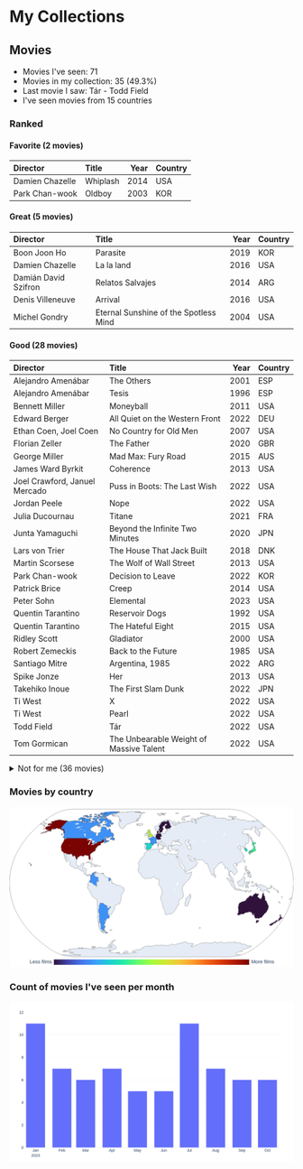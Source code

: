 # My Collections

## Movies

- Movies I've seen: 71
- Movies in my collection: 35 (49.3%)
- Last movie I saw: Tár - Todd Field
- I've seen movies from 15 countries

### Ranked

#### Favorite (2 movies)

| Director        | Title    |   Year | Country   |
|:----------------|:---------|-------:|:----------|
| Damien Chazelle | Whiplash |   2014 | USA       |
| Park Chan-wook  | Oldboy   |   2003 | KOR       |

#### Great (5 movies)

| Director             | Title                                 |   Year | Country   |
|:---------------------|:--------------------------------------|-------:|:----------|
| Boon Joon Ho         | Parasite                              |   2019 | KOR       |
| Damien Chazelle      | La la land                            |   2016 | USA       |
| Damián David Szifron | Relatos Salvajes                      |   2014 | ARG       |
| Denis Villeneuve     | Arrival                               |   2016 | USA       |
| Michel Gondry        | Eternal Sunshine of the Spotless Mind |   2004 | USA       |

#### Good (28 movies)

| Director                      | Title                                   |   Year | Country   |
|:------------------------------|:----------------------------------------|-------:|:----------|
| Alejandro Amenábar            | The Others                              |   2001 | ESP       |
| Alejandro Amenábar            | Tesis                                   |   1996 | ESP       |
| Bennett Miller                | Moneyball                               |   2011 | USA       |
| Edward Berger                 | All Quiet on the Western Front          |   2022 | DEU       |
| Ethan Coen, Joel Coen         | No Country for Old Men                  |   2007 | USA       |
| Florian Zeller                | The Father                              |   2020 | GBR       |
| George Miller                 | Mad Max: Fury Road                      |   2015 | AUS       |
| James Ward Byrkit             | Coherence                               |   2013 | USA       |
| Joel Crawford, Januel Mercado | Puss in Boots: The Last Wish            |   2022 | USA       |
| Jordan Peele                  | Nope                                    |   2022 | USA       |
| Julia Ducournau               | Titane                                  |   2021 | FRA       |
| Junta Yamaguchi               | Beyond the Infinite Two Minutes         |   2020 | JPN       |
| Lars von Trier                | The House That Jack Built               |   2018 | DNK       |
| Martin Scorsese               | The Wolf of Wall Street                 |   2013 | USA       |
| Park Chan-wook                | Decision to Leave                       |   2022 | KOR       |
| Patrick Brice                 | Creep                                   |   2014 | USA       |
| Peter Sohn                    | Elemental                               |   2023 | USA       |
| Quentin Tarantino             | Reservoir Dogs                          |   1992 | USA       |
| Quentin Tarantino             | The Hateful Eight                       |   2015 | USA       |
| Ridley Scott                  | Gladiator                               |   2000 | USA       |
| Robert Zemeckis               | Back to the Future                      |   1985 | USA       |
| Santiago Mitre                | Argentina, 1985                         |   2022 | ARG       |
| Spike Jonze                   | Her                                     |   2013 | USA       |
| Takehiko Inoue                | The First Slam Dunk                     |   2022 | JPN       |
| Ti West                       | X                                       |   2022 | USA       |
| Ti West                       | Pearl                                   |   2022 | USA       |
| Todd Field                    | Tár                                     |   2022 | USA       |
| Tom Gormican                  | The Unbearable Weight of Massive Talent |   2022 | USA       |

<details>
<summary>Not for me (36 movies)</summary>

| Director                           | Title                                             |   Year | Country   |
|:-----------------------------------|:--------------------------------------------------|-------:|:----------|
| Alfonso Cuarón                     | Harry Potter and the Prisoner of Azkaban          |   2004 | GBR       |
| Brad Bird                          | Ratatouille                                       |   2007 | USA       |
| Brandon Cronenberg                 | Possessor                                         |   2020 | CAN       |
| Brandon Cronenberg                 | Infinity Pool                                     |   2023 | CAN       |
| Carlota Pereda                     | Cerdita                                           |   2022 | ESP       |
| Chris Buck, Jennifer Lee           | Frozen                                            |   2013 | USA       |
| Christopher Nolan                  | Oppenheimer                                       |   2023 | USA       |
| Colbert García                     | Silencio en el paraíso                            |   2011 | COL       |
| Darren Aronofsky                   | The Whale                                         |   2022 | USA       |
| David Yates                        | Harry Potter and the Order of the Phoenix         |   2007 | GBR       |
| David Yates                        | Harry Potter and the Half-Blood Prince            |   2009 | GBR       |
| David Yates                        | Harry Potter and the Deathly Hallows - Part 1     |   2010 | GBR       |
| Dean Fleischer-Camp                | Marcel the Shell with Shoes On                    |   2021 | USA       |
| Denis Villeneuve                   | Sicario                                           |   2015 | USA       |
| Edgar Wright                       | Shaun of the Dead                                 |   2004 | GBR       |
| Fabrice Éboué                      | Some Like It Rare                                 |   2021 | FRA       |
| Greta Gerwig                       | Barbie                                            |   2023 | USA       |
| Guillermo del Toro, Mark Gustafson | Guillermo del Toro's Pinocchio                    |   2022 | USA       |
| Hideo Nakata                       | Ringu                                             |   1998 | JPN       |
| Jalmari Helander                   | Sisu                                              |   2022 | FIN       |
| James Cameron                      | The Terminator                                    |   1984 | USA       |
| James Mangold                      | Indiana Jones and the Dial of Destiny             |   2023 | USA       |
| John Carpenter                     | Halloween                                         |   1978 | USA       |
| John Krasinski                     | A Quiet Place                                     |   2018 | USA       |
| John Krasinski                     | A Quiet Place Part II                             |   2020 | USA       |
| Juan Felipe Orozco                 | Los iniciados                                     |   2023 | COL       |
| Kinji Fukasaku                     | Battle Royale                                     |   2000 | JPN       |
| Lee Cronin                         | Evil Dead Rise                                    |   2023 | USA       |
| Luca Guadagnino                    | Bones and All                                     |   2022 | USA       |
| Mike Newell                        | Harry Potter and the Goblet of Fire               |   2005 | GBR       |
| Oliver Stone                       | Snowden                                           |   2016 | USA       |
| Peter Jackson                      | The Lord of the Rings: The Fellowship of the Ring |   2001 | NZL       |
| Ridley Scott                       | Alien                                             |   1979 | USA       |
| Ridley Scott                       | The Martian                                       |   2015 | USA       |
| Ruben Östlund                      | Triangle of Sadness                               |   2022 | SWE       |
| Wes Anderson                       | Asteroid City                                     |   2023 | USA       |
</details>

### Movies by country

<picture>
  <source media="(prefers-color-scheme: dark)" srcset="figures/films_map_plotly_dark.png">
  <source media="(prefers-color-scheme: light)" srcset="figures/films_map_plotly.png">
  <img alt="Frequency of films by country choropleth map" src="figures/films_map_plotly.png">
</picture>

### Count of movies I've seen per month

<picture>
  <source media="(prefers-color-scheme: dark)" srcset="figures/movies_by_month_plotly_dark.png">
  <source media="(prefers-color-scheme: light)" srcset="figures/movies_by_month_plotly_white.png">
  <img alt="Count of movies I've seen per month" src="figures/movies_by_month_plotly_white.png">
</picture>
